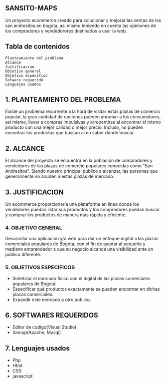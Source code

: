 ##   SANSITO-MAPS 
Un proyecto ecommerce creado para solucionar y mejorar las ventas de los san andresitos en bogota, asi mismo teniendo en cuenta las opiniones de los compradores y vendedorores destinados a usar la web.

## Tabla de contenidos
    Planteamiento del problema
    Alcance
    Justificacion
    Objetivo general
    Objetivo especifico
    Sofware requerido
    Lenguajes usados

## 1. PLANTEAMIENTO DEL PROBLEMA
Existe un problema recurrente a la hora de visitar estás plazas de comercio popular, la gran cantidad de opciones pueden abrumar a los consumidores,  así mismo, llevar a compras impulsivas y arrepentirse al encontrar el mismo producto con una mejor calidad o mejor precio. Incluso, no pueden encontrar los productos que buscan al no saber dónde buscar. 

## 2. ALCANCE
El alcance del proyecto se encuentra en la población de compradores y vendedores de las plazas de comercio populares conocidas como "San Andresitos".
Siendo nuestro principal publico a alcanzar, las personas que generalmente no acuden a estas plazas de mercado.

## 3. JUSTIFICACION
Un ecommerce proporcionaría una plataforma en línea donde los vendedores puedan listar sus productos y los compradores puedan buscar y comprar los productos de manera más rápida y eficiente.

### 4. OBJETIVO GENERAL
Desarrollar una aplicación y/o web para dar un enfoque digital a las plazas comerciales populares de Bogotá, con el fin de ayudar al pequeño y mediano emprendedor a que su negocio alcance una visibilidad ante un publico diferente.

### 5. OBJETIVOS ESPECIFICOS
- Sintetizar el mercado físico con el digital de las plazas comerciales populares de Bogotá.
- Especificar qué productos exactamente se pueden encontrar en dichas plazas comerciales.
- Expandir este mercado a otro publico.

## 6. SOFTWARES REQUERIDOS
- Editor de codigo(Visual Studio)
- Xampp(Apache, Mysql)

## 7. Lenguajes usados
- Php
- Html
- CSS
- javascript
